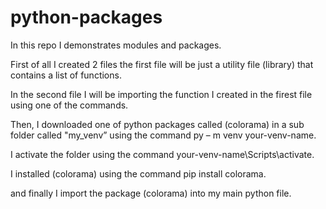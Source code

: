 # python-packages
In this repo I demonstrates modules and packages. 

First of all I created 2 files the first file will be just a utility file (library) that contains a list of functions.

In the second file I will be importing the function I created in the firest file using one of the commands.

Then, I downloaded one of python packages called (colorama) in a sub folder called "my_venv” using the command  py – m venv your-venv-name.

I activate the folder using the command your-venv-name\Scripts\activate.

I installed (colorama) using the command pip install colorama.

and finally I import the package (colorama) into my main python file. 
 
